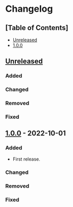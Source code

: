 # Changelog

## [Table of Contents]
- [Unreleased](#unreleased)
- [1.0.0](#100---2022-10-01)

## [Unreleased][]
### Added
### Changed
### Removed
### Fixed

## [1.0.0] - 2022-10-01
### Added
- First release.
### Changed
### Removed
### Fixed

[Unreleased]: https://github.com/regorxxx/ListenBrainz-SMP/compare/v1.0.0...HEAD
[1.0.0]: https://github.com/regorxxx/ListenBrainz-SMP/compare/3c4f2d0...v1.0.0